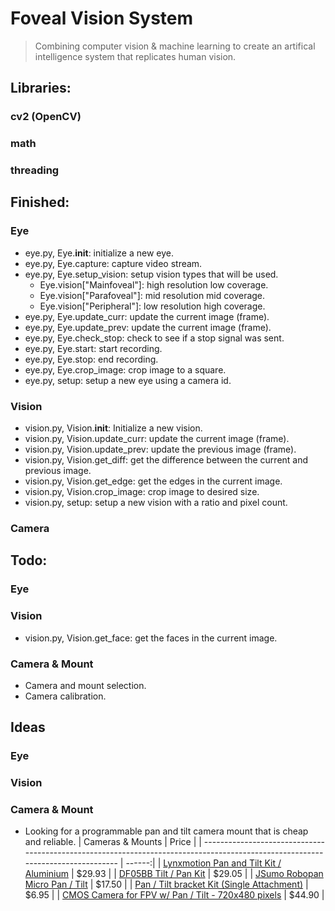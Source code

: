 # Foveal Vision System
> Combining computer vision & machine learning to create an artifical intelligence system that replicates human vision.

## Libraries:
### cv2 (OpenCV)
### math
### threading

## Finished:
### Eye
* eye.py, Eye.__init__: initialize a new eye.
* eye.py, Eye.capture: capture video stream.
* eye.py, Eye.setup\_vision: setup vision types that will be used.
  * Eye.vision["Mainfoveal"]: high resolution low coverage.
  * Eye.vision["Parafoveal"]: mid resolution mid coverage.
  * Eye.vision["Peripheral"]: low resolution high coverage.
* eye.py, Eye.update\_curr: update the current image (frame).
* eye.py, Eye.update\_prev: update the current image (frame).
* eye.py, Eye.check\_stop: check to see if a stop signal was sent.
* eye.py, Eye.start: start recording.
* eye.py, Eye.stop: end recording.
* eye.py, Eye.crop\_image: crop image to a square.
* eye.py, setup: setup a new eye using a camera id.
### Vision
* vision.py, Vision.__init__: Initialize a new vision.
* vision.py, Vision.update\_curr: update the current image (frame).
* vision.py, Vision.update\_prev: update the previous image (frame).
* vision.py, Vision.get\_diff: get the difference between the current and previous image.
* vision.py, Vision.get\_edge: get the edges in the current image.
* vision.py, Vision.crop\_image: crop image to desired size.
* vision.py, setup: setup a new vision with a ratio and pixel count.
### Camera

## Todo:
### Eye
### Vision
* vision.py, Vision.get\_face: get the faces in the current image.
### Camera & Mount
* Camera and mount selection.
* Camera calibration.

## Ideas
### Eye
### Vision
### Camera & Mount
* Looking for a programmable pan and tilt camera mount that is cheap and reliable.
  | Cameras & Mounts                                                                                                                | Price  |
  | ------------------------------------------------------------------------------------------------------------------------------- | ------:|
  | [Lynxmotion Pan and Tilt Kit / Aluminium](https://www.robotshop.com/en/lynxmotion-pan-and-tilt-kit-aluminium2.html)             | $29.93 |
  | [DF05BB Tilt / Pan Kit](https://www.robotshop.com/en/df05bb-tilt-pan-kit.html)                                                  | $29.05 |
  | [JSumo Robopan Micro Pan / Tilt](https://www.robotshop.com/en/jsumo-robopan-micro-pan-tilt.html)                                | $17.50 |
  | [Pan / Tilt bracket Kit (Single Attachment)](https://www.robotshop.com/en/pan-tilt-bracket-kit-single-attachment.html)          | $6.95  |
  | [CMOS Camera for FPV w/ Pan / Tilt - 720x480 pixels](https://www.robotshop.com/en/cmos-camera-fpv-pan-tilt-720x480-pixels.html) | $44.90 |
